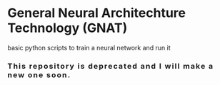 # General Neural Architechture Technology (GNAT)
 basic python scripts to train a neural network and run it
 <h3 style="letter-spacing: 0.125rem">This repository is deprecated and I will make a new one soon.</h3>
